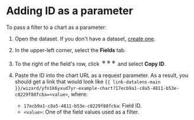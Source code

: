# Adding ID as a parameter

To pass a filter to a chart as a parameter:

1. Open the dataset. If you don't have a dataset, [create one](../dataset/create.md).
1. In the upper-left corner, select the **Fields** tab.
1. To the right of the field's row, click ![image](../../../_assets/datalens/horizontal-ellipsis.svg) and select **Copy ID**.
1. Paste the ID into the chart URL as a request parameter. As a result, you should get a link that would look like `{{ link-datalens-main }}/wizard/yfn1k6yxud7yr-example-chart?17ecb9a1-c8a5-4811-b53e-c8229f88fcba=<value>`, where:

   * `17ecb9a1-c8a5-4811-b53e-c8229f88fcba`: Field ID.
   * `<value>`: One of the field values used as a filter.
